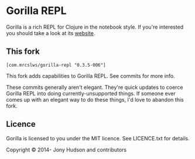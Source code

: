 # Gorilla REPL

Gorilla is a rich REPL for Clojure in the notebook style. If you're interested you should take a look at its
[website](http://gorilla-repl.org).

## This fork

```
[com.mrcslws/gorilla-repl "0.3.5-006"]
```

This fork adds capabilities to Gorilla REPL. See commits for more info.

These commits generally aren't elegant. They're quick updates to coerce Gorilla REPL into doing currently-unsupported things. If someone ever comes up with an elegant way to do these things, I'd love to abandon this fork.

## Licence

Gorilla is licensed to you under the MIT licence. See LICENCE.txt for details.

Copyright © 2014- Jony Hudson and contributors
